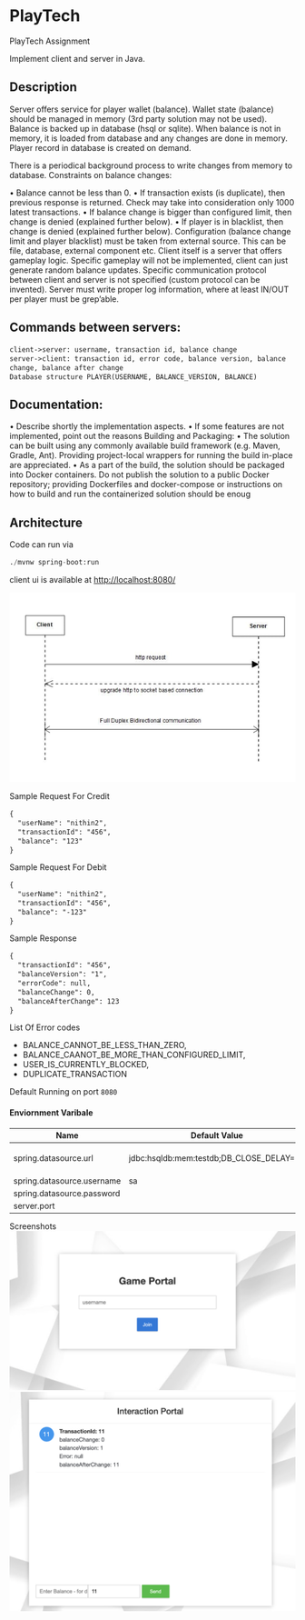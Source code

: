 # PlayTech
PlayTech Assignment

Implement client and server in Java. 
## Description 
Server offers service for player wallet (balance).
Wallet state (balance) should be managed in memory (3rd party solution may not be used).
Balance is backed up in database (hsql or sqlite). 
When balance is not in memory, it is loaded from database and any changes are done in memory. 
Player record in database is created on demand. 

There is a periodical background process to write changes from memory to database. 
  Constraints on balance changes: 
  
  • Balance cannot be less than 0. 
  • If transaction exists (is duplicate), then previous response is returned. Check may take into consideration only 1000 latest transactions. 
  • If balance change is bigger than configured limit, then change is denied (explained further below). 
  • If player is in blacklist, then change is denied (explained further below). Configuration (balance change limit and player blacklist) must be taken from external source. This can be file, database, external component etc. Client itself is a server that offers gameplay logic. Specific gameplay will not be implemented, client can just generate random balance updates. Specific communication protocol between client and server is not specified (custom protocol can be invented). Server must write proper log information, where at least IN/OUT per player must be grep’able. 
  
  ## Commands between servers: 
    client->server: username, transaction id, balance change 
    server->client: transaction id, error code, balance version, balance change, balance after change 
    Database structure PLAYER(USERNAME, BALANCE_VERSION, BALANCE)
  ## Documentation: 
  
  • Describe shortly the implementation aspects. 
  • If some features are not implemented, point out the reasons   Building and Packaging: 
  • The solution can be built using any commonly available build framework (e.g. Maven, Gradle, Ant). Providing project-local wrappers for running the build in-place are appreciated. 
  • As a part of the build, the solution should be packaged into Docker containers. Do not publish the solution to a public Docker repository; providing Dockerfiles and docker-compose or instructions on how to build and run the containerized solution should be enoug
  
  ## Architecture
  
  Code can run via

```python
./mvnw spring-boot:run
```
client ui is available at [http://localhost:8080/](http://localhost:8080/)


![Diagram](https://github.com/nithinprasad/PlayTech/blob/main/boot-32_5.jpeg?raw=true)
  
  
  Sample Request For Credit
  ```
  {
    "userName": "nithin2",
    "transactionId": "456",
    "balance": "123"
  }
  ```
  Sample Request For Debit
  ```
  {
    "userName": "nithin2",
    "transactionId": "456",
    "balance": "-123"
  }
  ```
  
  Sample Response
  ```
  {
    "transactionId": "456",
    "balanceVersion": "1",
    "errorCode": null,
    "balanceChange": 0,
    "balanceAfterChange": 123
  }
  ```
List Of Error codes
* BALANCE_CANNOT_BE_LESS_THAN_ZERO,
* BALANCE_CAANOT_BE_MORE_THAN_CONFIGURED_LIMIT,
* USER_IS_CURRENTLY_BLOCKED,
* DUPLICATE_TRANSACTION

Default Running on port `8080`

#### Enviornment Varibale
| Name     | Default Value  | Describtion   |
|--------- |----------------|---------------|
|  spring.datasource.url |jdbc:hsqldb:mem:testdb;DB_CLOSE_DELAY=-1   | hostname/service where hsql server is running  |
|  spring.datasource.username|sa   | username    |
|  spring.datasource.password|   | password    |
|  server.port|   | 8080    |

Screenshots
![Diagram](https://github.com/nithinprasad/PlayTech/blob/main/client1.png?raw=true)
![Diagram](https://github.com/nithinprasad/PlayTech/blob/main/client2.png?raw=true)


